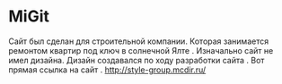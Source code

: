 # MiGit


Сайт был сделан для строительной компании. Которая занимается ремонтом квартир под ключ в солнечной Ялте  .
Изначально сайт не имел дизайна. Дизайн создавался по ходу разработки сайта .
Вот прямая ссылка на сайт . 
http://style-group.mcdir.ru/
